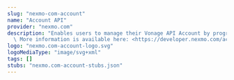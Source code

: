 ```yaml
---
slug: "nexmo-com-account"
name: "Account API"
provider: "nexmo.com"
description: "Enables users to manage their Vonage API Account by programmable means.\
  \ More information is available here: <https://developer.nexmo.com/account/overview>."
logo: "nexmo.com-account-logo.svg"
logoMediaType: "image/svg+xml"
tags: []
stubs: "nexmo.com-account-stubs.json"
---
```

